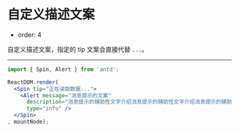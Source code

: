 # 自定义描述文案

- order: 4

自定义描述文案，指定的 tip 文案会直接代替 `...`。

---

````jsx
import { Spin, Alert } from 'antd';

ReactDOM.render(
  <Spin tip="正在读取数据...">
    <Alert message="消息提示的文案"
      description="消息提示的辅助性文字介绍消息提示的辅助性文字介绍消息提示的辅助性文字介绍"
      type="info" />
  </Spin>
, mountNode);
````
